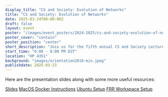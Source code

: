 ```yaml
---
display_title: "CS and Society: Evolution of Networks"
title: "CS and Society: Evolution of Networks"
date: 2025-03-24T00:00:00Z
draft: false
layout: event
poster: "/images/event_posters/2024-2025/cs-and-society-evolution-of-networks.png"
poster_cover: "contain"
poster_position: "center"
short_description: "Join us for the fifth annual CS and Society Lecture, featuring Patrice Brissette, Distinguished Engineer at Cisco Systems!"
start_time: "6:00 - 8:00 PM EST"
location: "HP 4351"
background: "images/orientation2018-min.jpeg"
publishdate: 2025-03-23
---
```


Here are the presentation slides along with some more useful resources: 

[Slides](/pdfs/2024-2025/cs-and-society-5-evolution-of-networks/CS_and_Society_5_Evolution_Of_Networks.pdf)
[MacOS Docker Instructions](/pdfs/2024-2025/cs-and-society-5-evolution-of-networks/Docker_instructions_MacOS.pdf)
[Ubuntu Setup](/pdfs/2024-2025/cs-and-society-5-evolution-of-networks/Ubuntu_setup.pdf)
[FRR Workspace Setup](/pdfs/2024-2025/cs-and-society-5-evolution-of-networks/FRR_Workspace_Setup_Build.pdf)